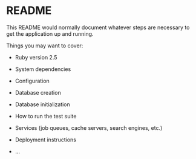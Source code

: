 # README

This README would normally document whatever steps are necessary to get the
application up and running.

Things you may want to cover:

* Ruby version 2.5

* System dependencies

* Configuration

* Database creation

* Database initialization

* How to run the test suite

* Services (job queues, cache servers, search engines, etc.)

* Deployment instructions

* ...
